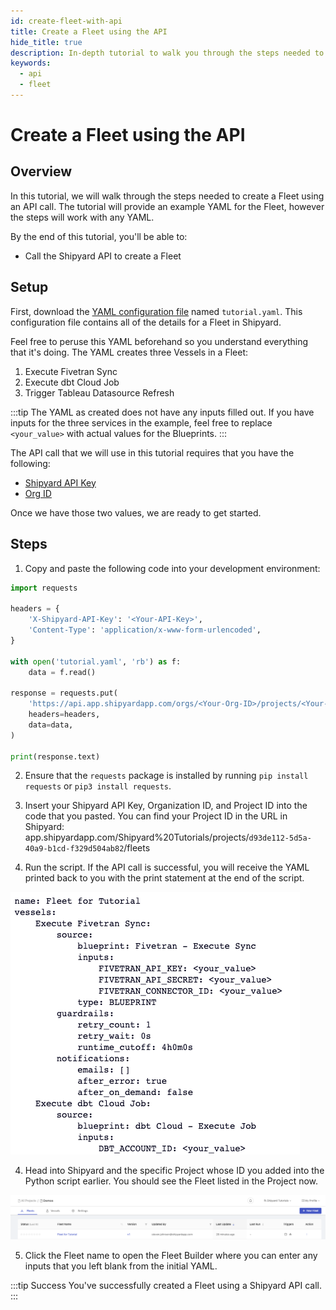 ```yaml
---
id: create-fleet-with-api
title: Create a Fleet using the API
hide_title: true
description: In-depth tutorial to walk you through the steps needed to create a Fleet with the API
keywords:
  - api
  - fleet
---
```


# Create a Fleet using the API

## Overview

In this tutorial, we will walk through the steps needed to create a Fleet using an API call. The tutorial will provide an example YAML for the Fleet, however the steps will work with any YAML. 

By the end of this tutorial, you'll be able to: 

- Call the Shipyard API to create a Fleet

## Setup


First, download the [YAML configuration file](https://drive.google.com/file/d/1HKUaep0Jeh-RXVLkhtU-ewd6SKzUIDoq/view?usp=sharing) named `tutorial.yaml`. This configuration file contains all of the details for a Fleet in Shipyard.

Feel free to peruse this YAML beforehand so you understand everything that it's doing. The YAML creates three Vessels in a Fleet:
1. Execute Fivetran Sync
2. Execute dbt Cloud Job
3. Trigger Tableau Datasource Refresh

:::tip
The YAML as created does not have any inputs filled out. If you have inputs for the three services in the example, feel free to replace `<your_value>` with actual values for the Blueprints.
:::

The API call that we will use in this tutorial requires that you have the following: 
- [Shipyard API Key](../blueprint-library/shipyard-api/shipyard-api-authorization.md)
- [Org ID](org-id-with-api.md)

Once we have those two values, we are ready to get started.

## Steps

1. Copy and paste the following code into your development environment: 

```python
import requests

headers = {
    'X-Shipyard-API-Key': '<Your-API-Key>',
    'Content-Type': 'application/x-www-form-urlencoded',
}

with open('tutorial.yaml', 'rb') as f:
    data = f.read()

response = requests.put(
    'https://api.app.shipyardapp.com/orgs/<Your-Org-ID>/projects/<Your-Project-ID>/fleets',
    headers=headers,
    data=data,
)

print(response.text)
```
2. Ensure that the `requests` package is installed by running `pip install requests` or `pip3 install requests`.  

3. Insert your Shipyard API Key, Organization ID, and Project ID into the code that you pasted. You can find your Project ID in the URL in Shipyard: app.shipyardapp.com/Shipyard%20Tutorials/projects/`d93de112-5d5a-40a9-b1cd-f329d504ab82`/fleets


4. Run the script. If the API call is successful, you will receive the YAML printed back to you with the print statement at the end of the script.

![](../.gitbook/assets/shipyard_2023_02_13_10_29_49.png)

4. Head into Shipyard and the specific Project whose ID you added into the Python script earlier. You should see the Fleet listed in the Project now.

![](../.gitbook/assets/shipyard_2023_02_13_10_34_28.png)

5. Click the Fleet name to open the Fleet Builder where you can enter any inputs that you left blank from the initial YAML.

:::tip Success
You've successfully created a Fleet using a Shipyard API call.
:::
